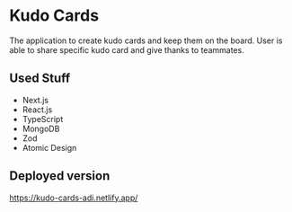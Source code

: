 # Kudo Cards

The application to create kudo cards and keep them on the board. User is able to share specific kudo card and give thanks to teammates. 

## Used Stuff

- Next.js
- React.js
- TypeScript
- MongoDB
- Zod
- Atomic Design

## Deployed version

https://kudo-cards-adi.netlify.app/
